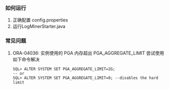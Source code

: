 ### 如何运行
1. 正确配置 config.properties
2. 运行LogMinerStarter.java

### 常见问题

1. ORA-04036: 实例使用的 PGA 内存超出 PGA_AGGREGATE_LIMIT
    尝试使用如下命令解决
    ```shell script
    SQL> ALTER SYSTEM SET PGA_AGGREGATE_LIMIT=2G;  
    -- or
    SQL> ALTER SYSTEM SET PGA_AGGREGATE_LIMIT=0; --disables the hard limit
    ```

